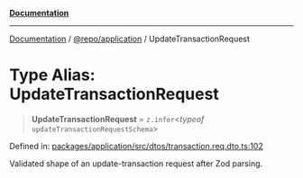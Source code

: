 [**Documentation**](../../../README.md)

***

[Documentation](../../../README.md) / [@repo/application](../README.md) / UpdateTransactionRequest

# Type Alias: UpdateTransactionRequest

> **UpdateTransactionRequest** = `z.infer`\<*typeof* `updateTransactionRequestSchema`\>

Defined in: [packages/application/src/dtos/transaction.req.dto.ts:102](https://github.com/o3osatoshi/experiment/blob/f1d231870a1d13a36a9ead236d22edc1fb9797dd/packages/application/src/dtos/transaction.req.dto.ts#L102)

Validated shape of an update-transaction request after Zod parsing.
